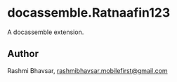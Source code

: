 # docassemble.Ratnaafin123

A docassemble extension.

## Author

Rashmi Bhavsar, rashmibhavsar.mobilefirst@gmail.com

